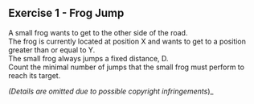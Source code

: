 Exercise 1 - Frog Jump
-------------------------

A small frog wants to get to the other side of the road.  
The frog is currently located at position X and wants to get to a position greater than or equal to Y.  
The small frog always jumps a fixed distance, D.  
Count the minimal number of jumps that the small frog must perform to reach its target.

_(Details are omitted due to possible copyright infringements_)_